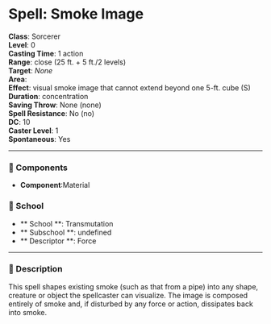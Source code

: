 
# Spell: Smoke Image
**Class**: Sorcerer  
**Level**: 0  
**Casting Time**: 1 action  
**Range**: close (25 ft. + 5 ft./2 levels)  
**Target**: _None_  
**Area**:   
**Effect**: visual smoke image that cannot extend beyond one 5-ft. cube (S)  
**Duration**: concentration  
**Saving Throw**: None (none)  
**Spell Resistance**: No (no)  
**DC**: 10  
**Caster Level**: 1  
**Spontaneous**: Yes

---

### 🔮 Components
- **Component**:Material

### 🏫 School
- ** School **: Transmutation
- ** Subschool **: undefined
- ** Descriptor **: Force
---

### 📜 Description
This spell shapes existing smoke (such as that from a pipe) into any shape, creature or object the spellcaster can visualize. The image is composed entirely of smoke and, if disturbed by any force or action, dissipates back into smoke.
